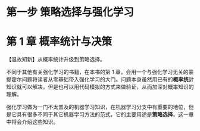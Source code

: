 # 第一步 策略选择与强化学习

# 第 1 章 概率统计与决策

【温故知新】从概率统计升级到策略选择。

不同于其他有关强化学习的书籍，在本书的第 1 章，会用一个与强化学习无关的蒙提霍尔问题将读者从零基础带入强化学习的大门。问题本身虽然用已有的**概率统计**知识就可以解决，但是也可以用代码模拟的方式来做验证，从而加深对概率知识的理解。

强化学习做为一门不太普及的机器学习知识，在机器学习分支中有重要的地位，但是它具有很多不同于其它机器学习方法的范式，它的主要用途是**策略选择**。这一章中将会介绍这些知识。
